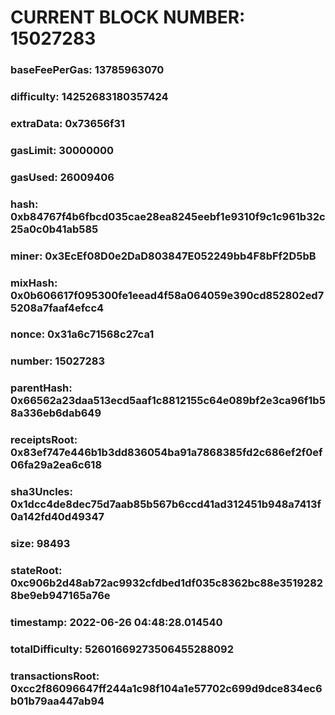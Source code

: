# CURRENT BLOCK NUMBER: 15027283

### baseFeePerGas: 13785963070
### difficulty: 14252683180357424
### extraData: 0x73656f31
### gasLimit: 30000000
### gasUsed: 26009406
### hash: 0xb84767f4b6fbcd035cae28ea8245eebf1e9310f9c1c961b32c25a0c0b41ab585
### miner: 0x3EcEf08D0e2DaD803847E052249bb4F8bFf2D5bB
### mixHash: 0x0b606617f095300fe1eead4f58a064059e390cd852802ed75208a7faaf4efcc4
### nonce: 0x31a6c71568c27ca1
### number: 15027283
### parentHash: 0x66562a23daa513ecd5aaf1c8812155c64e089bf2e3ca96f1b58a336eb6dab649
### receiptsRoot: 0x83ef747e446b1b3dd836054ba91a7868385fd2c686ef2f0ef06fa29a2ea6c618
### sha3Uncles: 0x1dcc4de8dec75d7aab85b567b6ccd41ad312451b948a7413f0a142fd40d49347
### size: 98493
### stateRoot: 0xc906b2d48ab72ac9932cfdbed1df035c8362bc88e35192828be9eb947165a76e
### timestamp: 2022-06-26 04:48:28.014540
### totalDifficulty: 52601669273506455288092
### transactionsRoot: 0xcc2f86096647ff244a1c98f104a1e57702c699d9dce834ec6b01b79aa447ab94
